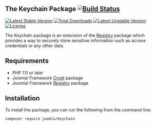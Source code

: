 ## The Keychain Package [![Build Status](https://travis-ci.org/joomla-framework/keychain.png?branch=master)](https://travis-ci.org/joomla-framework/keychain)

[![Latest Stable Version](https://poser.pugx.org/joomla/keychain/v/stable)](https://packagist.org/packages/joomla/keychain)
[![Total Downloads](https://poser.pugx.org/joomla/keychain/downloads)](https://packagist.org/packages/joomla/keychain)
[![Latest Unstable Version](https://poser.pugx.org/joomla/keychain/v/unstable)](https://packagist.org/packages/joomla/keychain)
[![License](https://poser.pugx.org/joomla/keychain/license)](https://packagist.org/packages/joomla/keychain)

The Keychain package is an extension of the [Registry](https://github.com/joomla-framework/registry) package which provides a way to securely store sensitive information such as access credentials or any other data.

## Requirements

* PHP 7.0 or later
* Joomla! Framework [Crypt](https://github.com/joomla-framework/crypt) package
* Joomla! Framework [Registry](https://github.com/joomla-framework/registry) package

## Installation

To install the package, you can run the following from the command line:
           
```sh
composer require joomla/keychain
```
